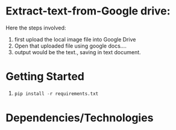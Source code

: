 # Extract-text-from-Google drive:

Here the steps involved:

1. first upload the local image file into Google Drive
2. Open that uploaded file using google docs....
3. output would be the text., saving in text document.

# Getting Started
1. ```python
   pip install -r requirements.txt
   ```
   
# Dependencies/Technologies

